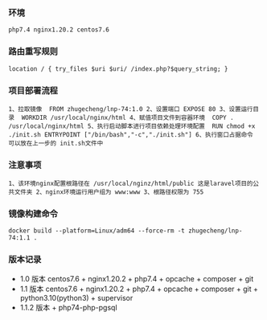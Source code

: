 ### 环境
`
php7.4
nginx1.20.2
centos7.6
`

### 路由重写规则
`
location / {
    try_files $uri $uri/ /index.php?$query_string;
}
`

### 项目部署流程
`
1、拉取镜像 
	FROM zhugecheng/lnp-74:1.0
2、设置端口
	EXPOSE 80
3、设置运行目录 
	WORKDIR /usr/local/nginx/html 4、赋值项目文件到容器环境 
	COPY . /usr/local/nginx/html
5、执行启动脚本进行项目依赖处理环境配置 
	RUN chmod +x ./init.sh
	ENTRYPOINT ["/bin/bash","-c","./init.sh"]
6、执行窗口占据命令 可以放在上一步的 init.sh文件中
`

### 注意事项
`
1、该环境nginx配置根路径在 /usr/local/nginz/html/public 这是laravel项目的公共文件夹
2、nginx环境运行用户组为 www:www
3、根路径权限为 755
`

### 镜像构建命令
`
docker build --platform=Linux/adm64 --force-rm -t zhugecheng/lnp-74:1.1 .
`

### 版本记录
+ 1.0 版本 centos7.6 + nginx1.20.2 + php7.4 + opcache + composer + git
+ 1.1 版本 centos7.6 + nginx1.20.2 + php7.4 + opcache + composer + git + python3.10(python3) + supervisor
+ 1.1.2 版本 + php74-php-pgsql